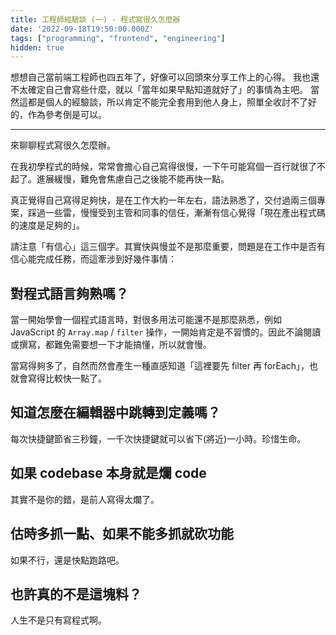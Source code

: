 ```yaml
---
title: 工程師經驗談 (一) - 程式寫很久怎麼辦
date: '2022-09-18T19:50:00.000Z'
tags: ["programming", "frontend", "engineering"]
hidden: true
---
```


想想自己當前端工程師也四五年了，好像可以回頭來分享工作上的心得。
我也還不太確定自己會寫些什麼，就以「當年如果早點知道就好了」的事情為主吧。
當然這都是個人的經驗談，所以肯定不能完全套用到他人身上，照單全收討不了好的，作為參考倒是可以。

---

來聊聊程式寫很久怎麼辦。

在我初學程式的時候，常常會擔心自己寫得很慢，一下午可能寫個一百行就很了不起了。進展緩慢，難免會焦慮自己之後能不能再快一點。

真正覺得自己寫得足夠快，是在工作大約一年左右，語法熟悉了，交付過兩三個專案，踩過一些雷，慢慢受到主管和同事的信任，漸漸有信心覺得「現在產出程式碼的速度是足夠的」。

請注意「有信心」這三個字。其實快與慢並不是那麼重要，問題是在工作中是否有信心能完成任務，而這牽涉到好幾件事情：

## 對程式語言夠熟嗎？

當一開始學會一個程式語言時，對很多用法可能還不是那麼熟悉，例如 JavaScript 的 `Array.map` / `filter` 操作，一開始肯定是不習慣的。因此不論閱讀或撰寫，都難免需要想一下才能搞懂，所以就會慢。

當寫得夠多了，自然而然會產生一種直感知道「這裡要先 filter 再 forEach」，也就會寫得比較快一點了。

## 知道怎麼在編輯器中跳轉到定義嗎？

每次快捷鍵節省三秒鐘，一千次快捷鍵就可以省下(將近)一小時。珍惜生命。

## 如果 codebase 本身就是爛 code

其實不是你的錯，是前人寫得太爛了。

## 估時多抓一點、如果不能多抓就砍功能

如果不行，還是快點跑路吧。

## 也許真的不是這塊料？

人生不是只有寫程式啊。